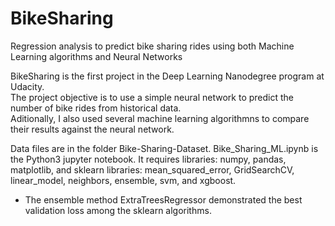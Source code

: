 # BikeSharing
Regression analysis to predict bike sharing rides using both Machine Learning algorithms and Neural Networks

BikeSharing is the first project in the Deep Learning Nanodegree program at Udacity. <br>
The project objective is to use a simple neural network to predict the number of bike rides from historical data.<br>
Aditionally, I also used several machine learning algorithmns to compare their results against the neural network.<br>

Data files are in the folder Bike-Sharing-Dataset.
Bike_Sharing_ML.ipynb is the Python3 jupyter notebook. It requires libraries: numpy, pandas, matplotlib, and sklearn libraries: mean_squared_error, GridSearchCV, linear_model, neighbors, ensemble, svm, and xgboost.

* The ensemble method ExtraTreesRegressor demonstrated the best validation loss among the sklearn algorithms.
